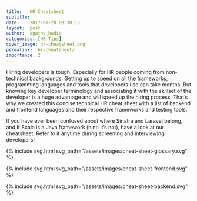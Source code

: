 ```yaml
---
title:   HR Cheatsheet
subtitle:
date:    2017-07-20 08:30:13
layout:  post
author:  agathe_badia
categories: [HR Tips]
cover_image: hr-cheatsheet.png
permalink:  hr-cheatsheet/
importance: 2
---
```


Hiring developers is tough. Especially for HR people coming from non-technical backgrounds. Getting up to speed on all the frameworks, programming languages and tools that developers use can take months. But knowing key developer terminology and associating it with the skillset of the developer is a huge advantage and will speed up the hiring process. That’s why we created this concise technical HR cheat sheet with a  list of backend and frontend languages and their respective frameworks and testing tools.

<!--more-->

If you have ever been confused about where Sinatra and Laravel belong, and if Scala is a Java framework (hint: it’s not), have a look at our cheatsheet. Refer to it anytime during screening and interviewing developers!

{% include svg.html
  svg_path="/assets/images/cheat-sheet-glossary.svg"
%}

{% include svg.html
  svg_path="/assets/images/cheat-sheet-frontend.svg"
%}

{% include svg.html
  svg_path="/assets/images/cheat-sheet-backend.svg"
%}
